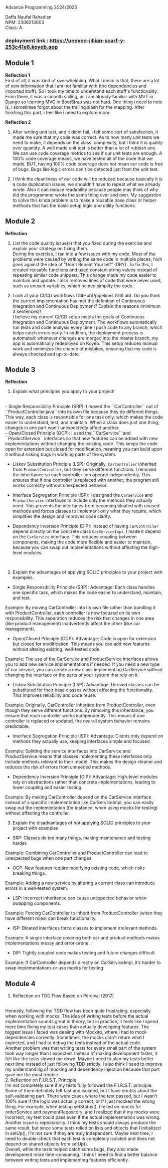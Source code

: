 Advance Programming 2024/2025

Daffa Naufal Rahadian <br/>
NPM: 2306213003 <br />
Class: A

### deployment link : https://uneven-jillian-scarf-y-253c41e6.koyeb.app

## Module 1

**Reflection 1**<br/>
First of all, it was kind of overwhelming. What i mean is that, there are a lot of new information that i am not familiar with (the dependencies and imported stuff). 
So i took my time to understand each stuff's functionality. From there, it was a smooth sailing, as i am already familiar with MVT in Django so learning MVC in BootStrap was not hard. 
One thing i need to note is, i sometimes forgot about the trailing slash for the mapping. After finishing this part, i feel like i need to explore more.

**Reflection 2**
1. After writing unit test, and it didnt fail, i felt some sort of satisfaction, it made me sure that my code was correct. As to how many unit tests we need to make, it depends on the class' complexity, but i think it is quality over quantity. A well made unit test is better than a lot of rubbish one. We can use code coverage metrics to see if our unit tests are enough. A 100% code coverage means, we have tested all of the code that we made. BUT, having 100% code coverage does not mean our code is free of bugs. Bugs like logic errors can't be detected just from the unit test.

2. I think the cleanliness of our code will be reduced because basically it is a code duplication issues, we shouldn't have to repeat what we already wrote. Also it can reduce readability because people may think of why did the programmer wrote the same thing over and over. My suggestion to solve this kinda problem is to make a reusable base class or helper methods that has the basic setup logic and utility functions.

## Module 2

**Reflection** <br/>
1. List the code quality issue(s) that you fixed during the exercise and explain your strategy on fixing them. <br/>
    During the exercise, I ran into a few issues with my code. Most of the problems were caused by writing the same code in multiple places, hich goes against the idea of "Don't Repeat Yourself" (DRY). 
    To fix this, I created reusable functions and used constant string values instead of repeating similar code snippets. 
    This change made my code easier to maintain and update. I also removed lines of code that were never used, such as unused variables, which helped simplify the code.


2. Look at your CI/CD workflows (GitHub)/pipelines (GitLab). Do you think the current implementation has met the definition of Continuous Integration and Continuous Deployment? Explain the reasons (minimum 3 sentences)!
    <br/>
    I believe my current CI/CD setup meets the goals of Continuous Integration and Continuous Deployment. The workflows automatically run tests and code analysis every time I push code to any branch, which helps catch errors early. 
    In addition, the deployment process is automated: whenever changes are merged into the master branch, my app is automatically redeployed on Koyeb. 
    This setup reduces manual work and minimizes the chance of mistakes, ensuring that my code is always checked and up-to-date.

## Module 3

**Reflection** <br/>
1) Explain what principles you apply to your project!
<br/>
- Single Responsibility Principle (SRP):
I moved the ``CarController`` out of ``ProductController.java`` 
into its own file because they do different things. 
This way, each class is responsible for one task only, which makes the code easier to understand, test, and maintain. 
When a class does just one thing, changes in one part won’t unexpectedly affect another.
<br/>
- Open/Closed Principle (OCP):
I used the ``CarService`` and ``ProductService`` interfaces so that new features can be added 
with new implementations without changing the existing code. 
This keeps the code open for extension but closed for modification, 
meaning you can build upon it without risking bugs in working parts of the system.

- Liskov Substitution Principle (LSP):
Originally, ``CarController`` inherited from ``ProductController``,
but they serve different functions. 
I removed the inheritance so each controller can operate independently. 
This ensures that if one controller is replaced with another, 
the program still works correctly without unexpected behavior.

- Interface Segregation Principle (ISP):
I designed the ``CarService`` and ``ProductService`` interfaces to include only the methods they actually need. 
This prevents the interfaces from becoming bloated with unused methods and forces classes to implement only what they require, which simplifies the design and improves code clarity.

- Dependency Inversion Principle (DIP):
Instead of having ``CarController`` depend directly on the concrete class ``CarServiceImpl``, 
I made it depend on the ``CarService`` interface. 
This reduces coupling between components, making the code more flexible and easier to maintain, because you can swap out implementations without affecting the high-level modules.
<br/>

2) Explain the advantages of applying SOLID principles to your project with examples.

- Single Responsibility Principle (SRP):
Advantage: Each class handles one specific task, which makes the code easier to understand, maintain, and test.

Example: By moving CarController into its own file rather than bundling it with ProductController,
each controller is now focused on its own responsibility. 
This separation reduces the risk that changes in one area (like product management) 
inadvertently affect the other (like car management).

- Open/Closed Principle (OCP):
Advantage: Code is open for extension but closed for modification. 
This means you can add new features without altering existing, well-tested code.

Example: The use of the CarService and ProductService interfaces allows you to add new service implementations if needed. 
If you need a new type of car service, 
you can create a new class implementing CarService without changing the interface 
or the parts of your system that rely on it.

- Liskov Substitution Principle (LSP):
Advantage: Derived classes can be substituted for their base classes without affecting the functionality. 
This improves reliability and code reuse.

Example: Originally, CarController inherited from ProductController, 
even though they serve different functions. 
By removing this inheritance, you ensure that each controller works independently. 
This means if one controller is replaced or updated, 
the overall system behavior remains predictable.

- Interface Segregation Principle (ISP):
Advantage: Clients only depend on methods they actually use, keeping interfaces simple and focused.

Example: Splitting the service interfaces into CarService and ProductService means that classes implementing 
these interfaces only include methods relevant to their model. 
This makes the design cleaner and reduces the risk of errors from unneeded methods.

- Dependency Inversion Principle (DIP):
Advantage: High-level modules rely on abstractions rather than concrete implementations, 
leading to lower coupling and easier testing.

Example: By making CarController depend on the CarService interface instead of a specific implementation 
like CarServiceImpl, you can easily swap out the implementation (for instance, 
when using mocks for testing) without affecting the controller.


3) Explain the disadvantages of not applying SOLID principles to your project with examples

- SRP:
Classes do too many things, making maintenance and testing harder.

Example: Combining CarController and ProductController can lead to unexpected bugs when one part changes.

- OCP:
New features require modifying existing code, which risks breaking things.

Example: Adding a new service by altering a current class can introduce errors in a well-tested system.

- LSP:
Incorrect inheritance can cause unexpected behavior when swapping components.

Example: Forcing CarController to inherit from ProductController (when they have different roles) can break functionality.

- ISP:
Bloated interfaces force classes to implement irrelevant methods.

Example: A single interface covering both car and product methods makes implementations messy and error-prone.

- DIP:
Tightly coupled code makes testing and future changes difficult.

Example: If CarController depends directly on CarServiceImpl, it’s harder to swap implementations or use mocks for testing.


## Module 4

1. Reflection on TDD Flow Based on Percival (2017)
<br/>
Honestly, following the TDD flow has been quite frustrating, especially when working with mocks. 
The idea of writing tests before the actual implementation sounds great in theory, but in practice,
it feels like I spend more time fixing my test cases than actually developing features.
The biggest issue I faced was dealing with Mockito, where I had to mock dependencies correctly. 
Sometimes, the mocks didn't return what I expected, and I had to debug the tests instead of the actual code.
<br/>
Another problem was that writing tests for every small part of the system took way longer than I expected. Instead of making development faster, it felt like the tests slowed me down. Maybe I need to plan my tests better next time instead of just following TDD strictly. I also think I need to improve my understanding of mocking and dependency injection because that part gave me the most trouble.

<br/>
2. Reflection on F.I.R.S.T. Principle
<br/>
I’m not completely sure if my tests fully followed the F.I.R.S.T. principle.
Some of them definitely felt fast and isolated, but I have doubts about the self-validating part.
There were cases where the test passed, but I wasn’t 100% sure if the logic was actually correct, or if I just mocked the wrong thing.
For example, when testing setStatus(), I relied on mocks for orderService and paymentRepository, and I realized that if my mocks were incorrect, my test could pass even if the actual implementation was wrong.
<br/>Another issue is repeatability. I think my tests should always produce the same result, but since some tests relied on lists and objects that I initialized in setUp(), I’m not sure if they are truly independent. Maybe next time, I need to double-check that each test is completely isolated and does not depend on shared objects from setUp().
<br/>Overall, while the tests helped catch some bugs, they also made development more time-consuming. I think I need to find a better balance between writing tests and implementing features efficiently.